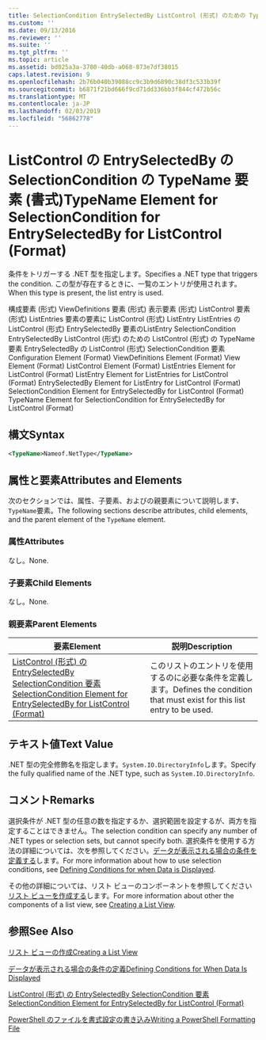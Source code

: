 ```yaml
---
title: SelectionCondition EntrySelectedBy ListControl (形式) のための TypeName 要素 |Microsoft Docs
ms.custom: ''
ms.date: 09/13/2016
ms.reviewer: ''
ms.suite: ''
ms.tgt_pltfrm: ''
ms.topic: article
ms.assetid: bd025a3a-3780-40db-a068-873e7df38015
caps.latest.revision: 9
ms.openlocfilehash: 2b76b040b39088cc9c3b9d6890c38df3c533b39f
ms.sourcegitcommit: b6871f21bd666f9cd71dd336bb3f844cf472b56c
ms.translationtype: MT
ms.contentlocale: ja-JP
ms.lasthandoff: 02/03/2019
ms.locfileid: "56862778"
---
```

# <a name="typename-element-for-selectioncondition-for-entryselectedby-for-listcontrol-format"></a><span data-ttu-id="47323-102">ListControl の EntrySelectedBy の SelectionCondition の TypeName 要素 (書式)</span><span class="sxs-lookup"><span data-stu-id="47323-102">TypeName Element for SelectionCondition for EntrySelectedBy for ListControl (Format)</span></span>

<span data-ttu-id="47323-103">条件をトリガーする .NET 型を指定します。</span><span class="sxs-lookup"><span data-stu-id="47323-103">Specifies a .NET type that triggers the condition.</span></span> <span data-ttu-id="47323-104">この型が存在するときに、一覧のエントリが使用されます。</span><span class="sxs-lookup"><span data-stu-id="47323-104">When this type is present, the list entry is used.</span></span>

<span data-ttu-id="47323-105">構成要素 (形式) ViewDefinitions 要素 (形式) 表示要素 (形式) ListControl 要素 (形式) ListEntries 要素の要素に ListControl (形式) ListEntry ListEntries の ListControl (形式) EntrySelectedBy 要素のListEntry SelectionCondition EntrySelectedBy ListControl (形式) のための ListControl (形式) の TypeName 要素 EntrySelectedBy の ListControl (形式) SelectionCondition 要素</span><span class="sxs-lookup"><span data-stu-id="47323-105">Configuration Element (Format) ViewDefinitions Element (Format) View Element (Format) ListControl Element (Format) ListEntries Element for ListControl (Format) ListEntry Element for ListEntries for ListControl (Format) EntrySelectedBy Element for ListEntry for ListControl (Format) SelectionCondition Element for EntrySelectedBy for ListControl (Format) TypeName Element for SelectionCondition for EntrySelectedBy for ListControl (Format)</span></span>

## <a name="syntax"></a><span data-ttu-id="47323-106">構文</span><span class="sxs-lookup"><span data-stu-id="47323-106">Syntax</span></span>

```xml
<TypeName>Nameof.NetType</TypeName>
```

## <a name="attributes-and-elements"></a><span data-ttu-id="47323-107">属性と要素</span><span class="sxs-lookup"><span data-stu-id="47323-107">Attributes and Elements</span></span>

<span data-ttu-id="47323-108">次のセクションでは、属性、子要素、およびの親要素について説明します、`TypeName`要素。</span><span class="sxs-lookup"><span data-stu-id="47323-108">The following sections describe attributes, child elements, and the parent element of the `TypeName` element.</span></span>

### <a name="attributes"></a><span data-ttu-id="47323-109">属性</span><span class="sxs-lookup"><span data-stu-id="47323-109">Attributes</span></span>

<span data-ttu-id="47323-110">なし。</span><span class="sxs-lookup"><span data-stu-id="47323-110">None.</span></span>

### <a name="child-elements"></a><span data-ttu-id="47323-111">子要素</span><span class="sxs-lookup"><span data-stu-id="47323-111">Child Elements</span></span>

<span data-ttu-id="47323-112">なし。</span><span class="sxs-lookup"><span data-stu-id="47323-112">None.</span></span>

### <a name="parent-elements"></a><span data-ttu-id="47323-113">親要素</span><span class="sxs-lookup"><span data-stu-id="47323-113">Parent Elements</span></span>

|<span data-ttu-id="47323-114">要素</span><span class="sxs-lookup"><span data-stu-id="47323-114">Element</span></span>|<span data-ttu-id="47323-115">説明</span><span class="sxs-lookup"><span data-stu-id="47323-115">Description</span></span>|
|-------------|-----------------|
|[<span data-ttu-id="47323-116">ListControl (形式) の EntrySelectedBy SelectionCondition 要素</span><span class="sxs-lookup"><span data-stu-id="47323-116">SelectionCondition Element for EntrySelectedBy for ListControl (Format)</span></span>](./selectioncondition-element-for-entryselectedby-for-listcontrol-format.md)|<span data-ttu-id="47323-117">このリストのエントリを使用するのに必要な条件を定義します。</span><span class="sxs-lookup"><span data-stu-id="47323-117">Defines the condition that must exist for this list entry to be used.</span></span>|

## <a name="text-value"></a><span data-ttu-id="47323-118">テキスト値</span><span class="sxs-lookup"><span data-stu-id="47323-118">Text Value</span></span>

<span data-ttu-id="47323-119">.NET 型の完全修飾名を指定します。`System.IO.DirectoryInfo`します。</span><span class="sxs-lookup"><span data-stu-id="47323-119">Specify the fully qualified name of the .NET type, such as `System.IO.DirectoryInfo`.</span></span>

## <a name="remarks"></a><span data-ttu-id="47323-120">コメント</span><span class="sxs-lookup"><span data-stu-id="47323-120">Remarks</span></span>

<span data-ttu-id="47323-121">選択条件が .NET 型の任意の数を指定するか、選択範囲を設定するが、両方を指定することはできません。</span><span class="sxs-lookup"><span data-stu-id="47323-121">The selection condition can specify any number of .NET types or selection sets, but cannot specify both.</span></span> <span data-ttu-id="47323-122">選択条件を使用する方法の詳細については、次を参照してください。[データが表示される場合の条件を定義する](./defining-conditions-for-displaying-data.md)します。</span><span class="sxs-lookup"><span data-stu-id="47323-122">For more information about how to use selection conditions, see [Defining Conditions for when Data is Displayed](./defining-conditions-for-displaying-data.md).</span></span>

<span data-ttu-id="47323-123">その他の詳細については、リスト ビューのコンポーネントを参照してください[リスト ビューを作成する](./creating-a-list-view.md)します。</span><span class="sxs-lookup"><span data-stu-id="47323-123">For more information about other the components of a list view, see [Creating a List View](./creating-a-list-view.md).</span></span>

## <a name="see-also"></a><span data-ttu-id="47323-124">参照</span><span class="sxs-lookup"><span data-stu-id="47323-124">See Also</span></span>

[<span data-ttu-id="47323-125">リスト ビューの作成</span><span class="sxs-lookup"><span data-stu-id="47323-125">Creating a List View</span></span>](./creating-a-list-view.md)

[<span data-ttu-id="47323-126">データが表示される場合の条件の定義</span><span class="sxs-lookup"><span data-stu-id="47323-126">Defining Conditions for When Data Is Displayed</span></span>](./defining-conditions-for-displaying-data.md)

[<span data-ttu-id="47323-127">ListControl (形式) の EntrySelectedBy SelectionCondition 要素</span><span class="sxs-lookup"><span data-stu-id="47323-127">SelectionCondition Element for EntrySelectedBy for ListControl (Format)</span></span>](./selectioncondition-element-for-entryselectedby-for-listcontrol-format.md)

[<span data-ttu-id="47323-128">PowerShell のファイルを書式設定の書き込み</span><span class="sxs-lookup"><span data-stu-id="47323-128">Writing a PowerShell Formatting File</span></span>](./writing-a-powershell-formatting-file.md)
